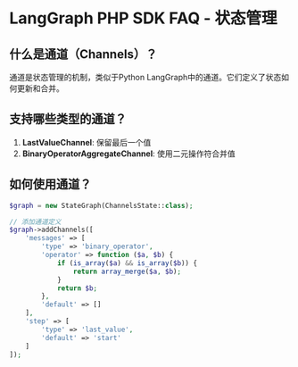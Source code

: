 # LangGraph PHP SDK FAQ - 状态管理

## 什么是通道（Channels）？
通道是状态管理的机制，类似于Python LangGraph中的通道。它们定义了状态如何更新和合并。

## 支持哪些类型的通道？
1. **LastValueChannel**: 保留最后一个值
2. **BinaryOperatorAggregateChannel**: 使用二元操作符合并值

## 如何使用通道？
```php
$graph = new StateGraph(ChannelsState::class);

// 添加通道定义
$graph->addChannels([
    'messages' => [
        'type' => 'binary_operator',
        'operator' => function ($a, $b) {
            if (is_array($a) && is_array($b)) {
                return array_merge($a, $b);
            }
            return $b;
        },
        'default' => []
    ],
    'step' => [
        'type' => 'last_value',
        'default' => 'start'
    ]
]);
```